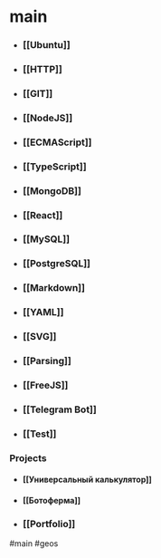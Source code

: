 # main

- ### [[Ubuntu]]
- ### [[HTTP]]
- ### [[GIT]]
- ### [[NodeJS]]
- ### [[ECMAScript]]
- ### [[TypeScript]]
- ### [[MongoDB]]
- ### [[React]]
- ### [[MySQL]]
- ### [[PostgreSQL]]
- ### [[Markdown]]
- ### [[YAML]]
- ### [[SVG]]
- ### [[Parsing]]
- ### [[FreeJS]]
- ### [[Telegram Bot]]
- ### [[Test]]

### Projects
- #### [[Универсальный калькулятор]]
- #### [[Ботоферма]]
- ### [[Portfolio]]

#main #geos